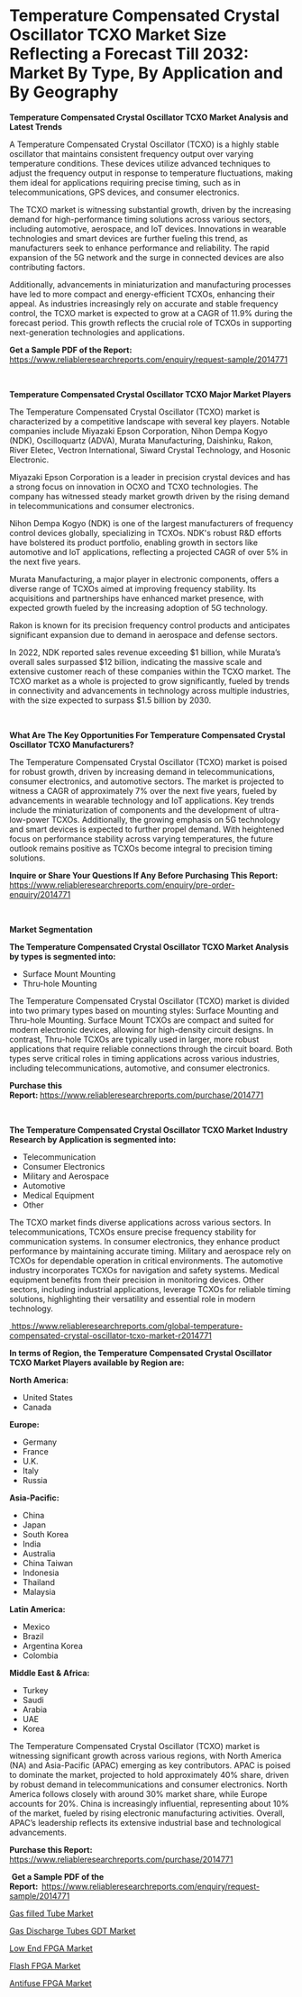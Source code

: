 <p><h1>Temperature Compensated Crystal Oscillator TCXO Market Size Reflecting a Forecast Till 2032: Market By Type, By Application and By Geography</h1></p><p><strong>Temperature Compensated Crystal Oscillator TCXO Market Analysis and Latest Trends</strong></p>
<p><p>A Temperature Compensated Crystal Oscillator (TCXO) is a highly stable oscillator that maintains consistent frequency output over varying temperature conditions. These devices utilize advanced techniques to adjust the frequency output in response to temperature fluctuations, making them ideal for applications requiring precise timing, such as in telecommunications, GPS devices, and consumer electronics.</p><p>The TCXO market is witnessing substantial growth, driven by the increasing demand for high-performance timing solutions across various sectors, including automotive, aerospace, and IoT devices. Innovations in wearable technologies and smart devices are further fueling this trend, as manufacturers seek to enhance performance and reliability. The rapid expansion of the 5G network and the surge in connected devices are also contributing factors.</p><p>Additionally, advancements in miniaturization and manufacturing processes have led to more compact and energy-efficient TCXOs, enhancing their appeal. As industries increasingly rely on accurate and stable frequency control, the TCXO market is expected to grow at a CAGR of 11.9% during the forecast period. This growth reflects the crucial role of TCXOs in supporting next-generation technologies and applications.</p></p>
<p><strong>Get a Sample PDF of the Report:&nbsp;</strong> <a href="https://www.reliableresearchreports.com/enquiry/request-sample/2014771?utm_campaign=24&utm_medium=2&utm_source=Github&utm_content=ia&utm_term=11022025&utm_id=temperature-compensated-crystal-oscillator-tcxo">https://www.reliableresearchreports.com/enquiry/request-sample/2014771</a></p>
<p>&nbsp;</p>
<p><strong>Temperature Compensated Crystal Oscillator TCXO Major Market Players</strong></p>
<p><p>The Temperature Compensated Crystal Oscillator (TCXO) market is characterized by a competitive landscape with several key players. Notable companies include Miyazaki Epson Corporation, Nihon Dempa Kogyo (NDK), Oscilloquartz (ADVA), Murata Manufacturing, Daishinku, Rakon, River Eletec, Vectron International, Siward Crystal Technology, and Hosonic Electronic.</p><p>Miyazaki Epson Corporation is a leader in precision crystal devices and has a strong focus on innovation in OCXO and TCXO technologies. The company has witnessed steady market growth driven by the rising demand in telecommunications and consumer electronics. </p><p>Nihon Dempa Kogyo (NDK) is one of the largest manufacturers of frequency control devices globally, specializing in TCXOs. NDK's robust R&D efforts have bolstered its product portfolio, enabling growth in sectors like automotive and IoT applications, reflecting a projected CAGR of over 5% in the next five years.</p><p>Murata Manufacturing, a major player in electronic components, offers a diverse range of TCXOs aimed at improving frequency stability. Its acquisitions and partnerships have enhanced market presence, with expected growth fueled by the increasing adoption of 5G technology.</p><p>Rakon is known for its precision frequency control products and anticipates significant expansion due to demand in aerospace and defense sectors. </p><p>In 2022, NDK reported sales revenue exceeding $1 billion, while Murata’s overall sales surpassed $12 billion, indicating the massive scale and extensive customer reach of these companies within the TCXO market. The TCXO market as a whole is projected to grow significantly, fueled by trends in connectivity and advancements in technology across multiple industries, with the size expected to surpass $1.5 billion by 2030.</p></p>
<p>&nbsp;</p>
<p><strong>What Are The Key Opportunities For Temperature Compensated Crystal Oscillator TCXO Manufacturers?</strong></p>
<p><p>The Temperature Compensated Crystal Oscillator (TCXO) market is poised for robust growth, driven by increasing demand in telecommunications, consumer electronics, and automotive sectors. The market is projected to witness a CAGR of approximately 7% over the next five years, fueled by advancements in wearable technology and IoT applications. Key trends include the miniaturization of components and the development of ultra-low-power TCXOs. Additionally, the growing emphasis on 5G technology and smart devices is expected to further propel demand. With heightened focus on performance stability across varying temperatures, the future outlook remains positive as TCXOs become integral to precision timing solutions.</p></p>
<p><strong>Inquire or Share Your Questions If Any Before Purchasing This Report:</strong> <a href="https://www.reliableresearchreports.com/enquiry/pre-order-enquiry/2014771?utm_campaign=24&utm_medium=2&utm_source=Github&utm_content=ia&utm_term=11022025&utm_id=temperature-compensated-crystal-oscillator-tcxo">https://www.reliableresearchreports.com/enquiry/pre-order-enquiry/2014771</a></p>
<p>&nbsp;</p>
<p><strong>Market Segmentation</strong></p>
<p><strong>The Temperature Compensated Crystal Oscillator TCXO Market Analysis by types is segmented into:</strong></p>
<p><ul><li>Surface Mount Mounting</li><li>Thru-hole Mounting</li></ul></p>
<p><p>The Temperature Compensated Crystal Oscillator (TCXO) market is divided into two primary types based on mounting styles: Surface Mounting and Thru-hole Mounting. Surface Mount TCXOs are compact and suited for modern electronic devices, allowing for high-density circuit designs. In contrast, Thru-hole TCXOs are typically used in larger, more robust applications that require reliable connections through the circuit board. Both types serve critical roles in timing applications across various industries, including telecommunications, automotive, and consumer electronics.</p></p>
<p><strong>Purchase this Report:&nbsp;</strong><a href="https://www.reliableresearchreports.com/purchase/2014771?utm_campaign=24&utm_medium=2&utm_source=Github&utm_content=ia&utm_term=11022025&utm_id=temperature-compensated-crystal-oscillator-tcxo">https://www.reliableresearchreports.com/purchase/2014771</a></p>
<p>&nbsp;</p>
<p><strong>The Temperature Compensated Crystal Oscillator TCXO Market Industry Research by Application is segmented into:</strong></p>
<p><ul><li>Telecommunication</li><li>Consumer Electronics</li><li>Military and Aerospace</li><li>Automotive</li><li>Medical Equipment</li><li>Other</li></ul></p>
<p><p>The TCXO market finds diverse applications across various sectors. In telecommunications, TCXOs ensure precise frequency stability for communication systems. In consumer electronics, they enhance product performance by maintaining accurate timing. Military and aerospace rely on TCXOs for dependable operation in critical environments. The automotive industry incorporates TCXOs for navigation and safety systems. Medical equipment benefits from their precision in monitoring devices. Other sectors, including industrial applications, leverage TCXOs for reliable timing solutions, highlighting their versatility and essential role in modern technology.</p></p>
<p><a href="https://www.reliableresearchreports.com/global-temperature-compensated-crystal-oscillator-tcxo-market-r2014771?utm_campaign=24&utm_medium=2&utm_source=Github&utm_content=ia&utm_term=11022025&utm_id=temperature-compensated-crystal-oscillator-tcxo">&nbsp;https://www.reliableresearchreports.com/global-temperature-compensated-crystal-oscillator-tcxo-market-r2014771</a></p>
<p><strong>In terms of Region, the Temperature Compensated Crystal Oscillator TCXO Market Players available by Region are:</strong></p>
<p>
    <p> <strong> North America: </strong>
        <ul>
            <li>United States</li>
            <li>Canada</li>
        </ul>
        </p> 
    <p> <strong> Europe: </strong>
        <ul>
            <li>Germany</li>
            <li>France</li>
            <li>U.K.</li>
            <li>Italy</li>
            <li>Russia</li>
        </ul>
        </p> 
    <p> <strong> Asia-Pacific: </strong>
        <ul>
            <li>China</li>
            <li>Japan</li>
            <li>South Korea</li>
            <li>India</li>
            <li>Australia</li>
            <li>China Taiwan</li>
            <li>Indonesia</li>
            <li>Thailand</li>
            <li>Malaysia</li>
        </ul>
        </p> 
    <p> <strong> Latin America: </strong>
        <ul>
            <li>Mexico</li>
            <li>Brazil</li>
            <li>Argentina Korea</li>
            <li>Colombia</li>
        </ul>
        </p> 
    <p> <strong> Middle East & Africa: </strong>
        <ul>
            <li>Turkey</li>
            <li>Saudi</li>
            <li>Arabia</li>
            <li>UAE</li>
            <li>Korea</li>
        </ul>
    </p>
    </p>
<p><p>The Temperature Compensated Crystal Oscillator (TCXO) market is witnessing significant growth across various regions, with North America (NA) and Asia-Pacific (APAC) emerging as key contributors. APAC is poised to dominate the market, projected to hold approximately 40% share, driven by robust demand in telecommunications and consumer electronics. North America follows closely with around 30% market share, while Europe accounts for 20%. China is increasingly influential, representing about 10% of the market, fueled by rising electronic manufacturing activities. Overall, APAC’s leadership reflects its extensive industrial base and technological advancements.</p></p>
<p><strong>Purchase this Report: </strong><a href="https://www.reliableresearchreports.com/purchase/2014771?utm_campaign=24&utm_medium=2&utm_source=Github&utm_content=ia&utm_term=11022025&utm_id=temperature-compensated-crystal-oscillator-tcxo">https://www.reliableresearchreports.com/purchase/2014771</a></p>
<p>&nbsp;<strong>Get a Sample PDF of the Report:&nbsp;&nbsp;</strong><a href="https://www.reliableresearchreports.com/enquiry/request-sample/2014771?utm_campaign=24&utm_medium=2&utm_source=Github&utm_content=ia&utm_term=11022025&utm_id=temperature-compensated-crystal-oscillator-tcxo">https://www.reliableresearchreports.com/enquiry/request-sample/2014771</a></p>
<p><strong></strong></p>
<p><p><a href="https://github.com/curinbucan9/Market-Research-Report-List-1/blob/main/gas-filled-tube-market.md?utm_campaign=24&utm_medium=2&utm_source=Github&utm_content=ia&utm_term=11022025&utm_id=temperature-compensated-crystal-oscillator-tcxo">Gas filled Tube Market</a></p><p><a href="https://github.com/qetelosooya/Market-Research-Report-List-1/blob/main/gas-discharge-tubes-gdt-market.md?utm_campaign=24&utm_medium=2&utm_source=Github&utm_content=ia&utm_term=11022025&utm_id=temperature-compensated-crystal-oscillator-tcxo">Gas Discharge Tubes GDT Market</a></p><p><a href="https://github.com/zanoligarav/Market-Research-Report-List-1/blob/main/low-end-fpga-market.md?utm_campaign=24&utm_medium=2&utm_source=Github&utm_content=ia&utm_term=11022025&utm_id=temperature-compensated-crystal-oscillator-tcxo">Low End FPGA Market</a></p><p><a href="https://github.com/haaszgettre6/Market-Research-Report-List-1/blob/main/flash-fpga-market.md?utm_campaign=24&utm_medium=2&utm_source=Github&utm_content=ia&utm_term=11022025&utm_id=temperature-compensated-crystal-oscillator-tcxo">Flash FPGA Market</a></p><p><a href="https://github.com/deyniphytic/Market-Research-Report-List-1/blob/main/antifuse-fpga-market.md?utm_campaign=24&utm_medium=2&utm_source=Github&utm_content=ia&utm_term=11022025&utm_id=temperature-compensated-crystal-oscillator-tcxo">Antifuse FPGA Market</a></p></p>